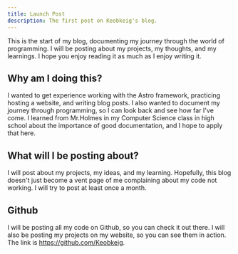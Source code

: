 ```yaml
---
title: Launch Post
description: The first post on Keobkeig's blog.
---
```


This is the start of my blog, documenting my journey through the world of programming. I will be posting about my projects, my thoughts, and my learnings. I hope you enjoy reading it as much as I enjoy writing it.

## Why am I doing this?
I wanted to get experience working with the Astro framework, practicing hosting a website, and writing blog posts. I also wanted to document my journey through programming, so I can look back and see how far I've come. I learned from Mr.Holmes in my Computer Science class in high school about the importance of good documentation, and I hope to apply that here.

## What will I be posting about?
I will post about my projects, my ideas, and my learning. Hopefully, this blog doesn't just become a vent page of me complaining about my code not working. I will try to post at least once a month.

## Github
I will be posting all my code on Github, so you can check it out there. I will also be posting my projects on my website, so you can see them in action. The link is https://github.com/Keobkeig.
